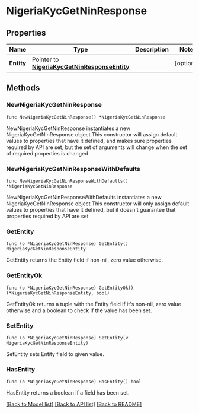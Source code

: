 # NigeriaKycGetNinResponse

## Properties

Name | Type | Description | Notes
------------ | ------------- | ------------- | -------------
**Entity** | Pointer to [**NigeriaKycGetNinResponseEntity**](NigeriaKycGetNinResponseEntity.md) |  | [optional] 

## Methods

### NewNigeriaKycGetNinResponse

`func NewNigeriaKycGetNinResponse() *NigeriaKycGetNinResponse`

NewNigeriaKycGetNinResponse instantiates a new NigeriaKycGetNinResponse object
This constructor will assign default values to properties that have it defined,
and makes sure properties required by API are set, but the set of arguments
will change when the set of required properties is changed

### NewNigeriaKycGetNinResponseWithDefaults

`func NewNigeriaKycGetNinResponseWithDefaults() *NigeriaKycGetNinResponse`

NewNigeriaKycGetNinResponseWithDefaults instantiates a new NigeriaKycGetNinResponse object
This constructor will only assign default values to properties that have it defined,
but it doesn't guarantee that properties required by API are set

### GetEntity

`func (o *NigeriaKycGetNinResponse) GetEntity() NigeriaKycGetNinResponseEntity`

GetEntity returns the Entity field if non-nil, zero value otherwise.

### GetEntityOk

`func (o *NigeriaKycGetNinResponse) GetEntityOk() (*NigeriaKycGetNinResponseEntity, bool)`

GetEntityOk returns a tuple with the Entity field if it's non-nil, zero value otherwise
and a boolean to check if the value has been set.

### SetEntity

`func (o *NigeriaKycGetNinResponse) SetEntity(v NigeriaKycGetNinResponseEntity)`

SetEntity sets Entity field to given value.

### HasEntity

`func (o *NigeriaKycGetNinResponse) HasEntity() bool`

HasEntity returns a boolean if a field has been set.


[[Back to Model list]](../README.md#documentation-for-models) [[Back to API list]](../README.md#documentation-for-api-endpoints) [[Back to README]](../README.md)


